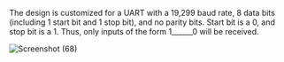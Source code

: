 The design is customized for a UART with a 19,299 baud rate, 8 data bits (including 1 start bit and 1 stop bit), and no parity bits.
Start bit is a 0, and stop bit is a 1. Thus, only inputs of the form 1______0 will be received.



![Screenshot (68)](https://github.com/psychingshadow/UART/assets/121498733/54796aaf-d6db-48cb-b8e4-ff4f643bd36b)
